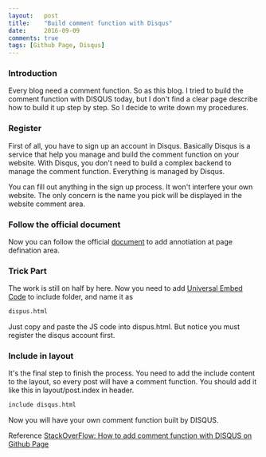 ```yaml
---
layout:   post
title:    "Build comment function with Disqus"
date:     2016-09-09
comments: true
tags: [Github Page, Disqus]
---
```


### Introduction
Every blog need a comment function. So as this blog. I tried to build the comment function with DISQUS today, but I don't find a clear page describe how to build it up step by step. So I decide to write down my procedures.

### Register
First of all, you have to sign up an account in Disqus. Basically Disqus is a service that help you manage and build the comment function on your website. With Disqus, you don't need to build a complex backend to manage the comment function. Everything is managed by Disqus.

You can fill out anything in the sign up process. It won't interfere your own website. The only concern is the name you pick will be displayed in the website comment area.

### Follow the official document
Now you can follow the official [document][1] to add annotiation at page defination area.

### Trick Part
The work is still on half by here. Now you need to add [Universal Embed Code][2] to include folder, and name it as

```bash
dispus.html
```

Just copy and paste the JS code into dispus.html. But notice you must register the disqus account first.

### Include in layout
It's the final step to finish the process. You need to add the include content to the layout, so every post will have a comment function.
You should add it like this in layout/post.index in header.

```bash
include disqus.html
```

Now you will have your own comment function built by DISQUS.

Reference [StackOverFlow: How to add comment function with DISQUS on Github Page][3]

[1]: https://help.disqus.com/customer/portal/articles/472138-jekyll-installation-instructions
[2]: https://leiyangblog.disqus.com/admin/universalcode/
[3]: http://stackoverflow.com/questions/21446165/how-do-i-use-disqus-comments-in-github-pages-blog-markdown
